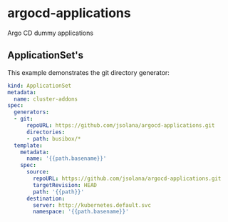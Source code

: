 # argocd-applications

Argo CD dummy applications


## ApplicationSet's

This example demonstrates the git directory generator:

```yaml
kind: ApplicationSet
metadata:
  name: cluster-addons
spec:
  generators:
  - git:
      repoURL: https://github.com/jsolana/argocd-applications.git
      directories:
      - path: busibox/*
  template:
    metadata:
      name: '{{path.basename}}'
    spec:
      source:
        repoURL: https://github.com/jsolana/argocd-applications.git
        targetRevision: HEAD
        path: '{{path}}'
      destination:
        server: http://kubernetes.default.svc
        namespace: '{{path.basename}}'

```

